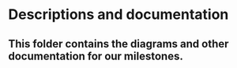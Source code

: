 
# Descriptions and documentation
## This folder contains the diagrams and other documentation for our milestones.
